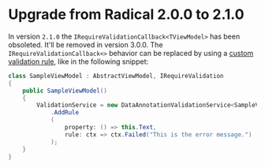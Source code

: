 # Upgrade from Radical 2.0.0 to 2.1.0

In version `2.1.0` the `IRequireValidationCallback<TViewModel>` has been obsoleted. It'll be removed in version 3.0.0. The `IRequireValidationCallback<>` behavior can be replaced by using a [custom validation rule](../mvvm/validation-validationservice.md#custom-rules), like in the following snippet:

```csharp
class SampleViewModel : AbstractViewModel, IRequireValidation
{
    public SampleViewModel()
    {
        ValidationService = new DataAnnotationValidationService<SampleViewModel>( this )
            .AddRule
            (
                property: () => this.Text,
                rule: ctx => ctx.Failed("This is the error message.")
            );
    }
}
```
